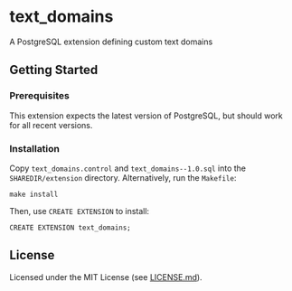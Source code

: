 # text_domains
A PostgreSQL extension defining custom text domains

## Getting Started

### Prerequisites

This extension expects the latest version of PostgreSQL, but should work for all recent versions.

### Installation

Copy `text_domains.control` and `text_domains--1.0.sql` into the `SHAREDIR/extension` directory. Alternatively, run the `Makefile`:

```
make install
```

Then, use `CREATE EXTENSION` to install:

```
CREATE EXTENSION text_domains;
```

## License

Licensed under the MIT License (see [LICENSE.md](LICENSE.md)).
